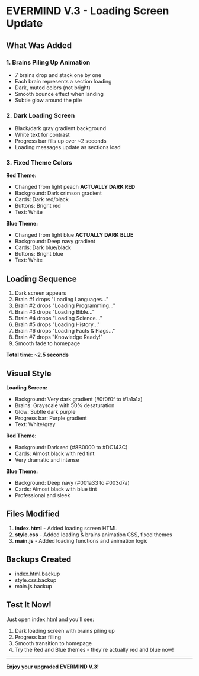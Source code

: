 ﻿#  EVERMIND V.3 - Loading Screen Update

##  What Was Added

### 1. **Brains Piling Up Animation** 
- 7 brains drop and stack one by one
- Each brain represents a section loading
- Dark, muted colors (not bright)
- Smooth bounce effect when landing
- Subtle glow around the pile

### 2. **Dark Loading Screen**
- Black/dark gray gradient background
- White text for contrast
- Progress bar fills up over ~2 seconds
- Loading messages update as sections load

### 3. **Fixed Theme Colors**

**Red Theme:**
- Changed from light peach  **ACTUALLY DARK RED**
- Background: Dark crimson gradient
- Cards: Dark red/black
- Buttons: Bright red
- Text: White

**Blue Theme:**
- Changed from light blue  **ACTUALLY DARK BLUE**
- Background: Deep navy gradient
- Cards: Dark blue/black
- Buttons: Bright blue
- Text: White

##  Loading Sequence

1. Dark screen appears
2. Brain #1 drops  "Loading Languages..."
3. Brain #2 drops  "Loading Programming..."
4. Brain #3 drops  "Loading Bible..."
5. Brain #4 drops  "Loading Science..."
6. Brain #5 drops  "Loading History..."
7. Brain #6 drops  "Loading Facts & Flags..."
8. Brain #7 drops  "Knowledge Ready!"
9. Smooth fade to homepage

**Total time: ~2.5 seconds**

##  Visual Style

**Loading Screen:**
- Background: Very dark gradient (#0f0f0f to #1a1a1a)
- Brains: Grayscale with 50% desaturation
- Glow: Subtle dark purple
- Progress bar: Purple gradient
- Text: White/gray

**Red Theme:**
- Background: Dark red (#8B0000 to #DC143C)
- Cards: Almost black with red tint
- Very dramatic and intense

**Blue Theme:**
- Background: Deep navy (#001a33 to #003d7a)
- Cards: Almost black with blue tint
- Professional and sleek

##  Files Modified

1. **index.html** - Added loading screen HTML
2. **style.css** - Added loading & brains animation CSS, fixed themes
3. **main.js** - Added loading functions and animation logic

##  Backups Created

- index.html.backup
- style.css.backup
- main.js.backup

##  Test It Now!

Just open index.html and you'll see:
1. Dark loading screen with brains piling up
2. Progress bar filling
3. Smooth transition to homepage
4. Try the Red  and Blue  themes - they're actually red and blue now!

---

**Enjoy your upgraded EVERMIND V.3!** 
